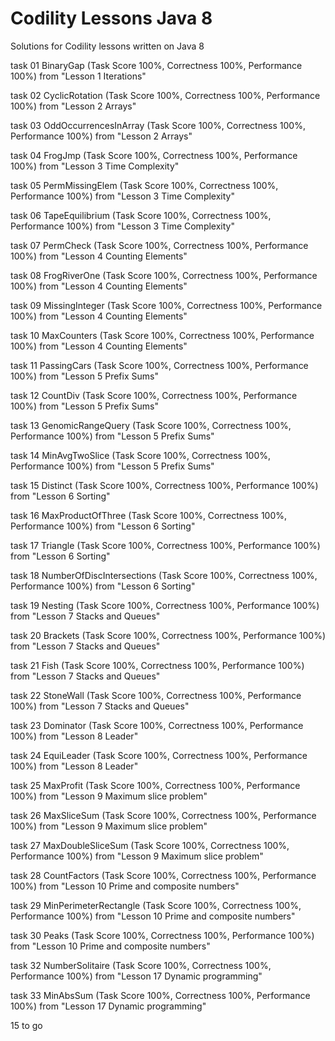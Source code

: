 # Codility Lessons Java 8
Solutions for Codility lessons written on Java 8

task 01	BinaryGap (Task Score 100%, Correctness 100%, Performance 100%) from "Lesson 1 Iterations"

task 02	CyclicRotation (Task Score 100%, Correctness 100%, Performance 100%) from "Lesson 2 Arrays"

task 03	OddOccurrencesInArray (Task Score 100%, Correctness 100%, Performance 100%) from "Lesson 2 Arrays"

task 04	FrogJmp (Task Score 100%, Correctness 100%, Performance 100%) from "Lesson 3 Time Complexity"

task 05	PermMissingElem (Task Score 100%, Correctness 100%, Performance 100%) from "Lesson 3 Time Complexity"

task 06	TapeEquilibrium (Task Score 100%, Correctness 100%, Performance 100%) from "Lesson 3 Time Complexity"

task 07	PermCheck (Task Score 100%, Correctness 100%, Performance 100%) from "Lesson 4 Counting Elements"

task 08	FrogRiverOne (Task Score 100%, Correctness 100%, Performance 100%) from "Lesson 4 Counting Elements"

task 09	MissingInteger (Task Score 100%, Correctness 100%, Performance 100%) from "Lesson 4 Counting Elements"

task 10	MaxCounters (Task Score 100%, Correctness 100%, Performance 100%) from "Lesson 4 Counting Elements"

task 11	PassingCars (Task Score 100%, Correctness 100%, Performance 100%) from "Lesson 5 Prefix Sums"

task 12	CountDiv (Task Score 100%, Correctness 100%, Performance 100%) from "Lesson 5 Prefix Sums"

task 13	GenomicRangeQuery (Task Score 100%, Correctness 100%, Performance 100%) from "Lesson 5 Prefix Sums"

task 14	MinAvgTwoSlice (Task Score 100%, Correctness 100%, Performance 100%) from "Lesson 5 Prefix Sums"

task 15	Distinct (Task Score 100%, Correctness 100%, Performance 100%) from "Lesson 6 Sorting"

task 16	MaxProductOfThree (Task Score 100%, Correctness 100%, Performance 100%) from "Lesson 6 Sorting"

task 17	Triangle (Task Score 100%, Correctness 100%, Performance 100%) from "Lesson 6 Sorting"

task 18	NumberOfDiscIntersections (Task Score 100%, Correctness 100%, Performance 100%) from "Lesson 6 Sorting"

task 19	Nesting (Task Score 100%, Correctness 100%, Performance 100%) from "Lesson 7 Stacks and Queues"

task 20	Brackets (Task Score 100%, Correctness 100%, Performance 100%) from "Lesson 7 Stacks and Queues"

task 21	Fish (Task Score 100%, Correctness 100%, Performance 100%) from "Lesson 7 Stacks and Queues"

task 22	StoneWall (Task Score 100%, Correctness 100%, Performance 100%) from "Lesson 7 Stacks and Queues"

task 23	Dominator (Task Score 100%, Correctness 100%, Performance 100%) from "Lesson 8 Leader"

task 24	EquiLeader (Task Score 100%, Correctness 100%, Performance 100%) from "Lesson 8 Leader"

task 25	MaxProfit (Task Score 100%, Correctness 100%, Performance 100%) from "Lesson 9 Maximum slice problem"

task 26	MaxSliceSum (Task Score 100%, Correctness 100%, Performance 100%) from "Lesson 9 Maximum slice problem"

task 27	MaxDoubleSliceSum (Task Score 100%, Correctness 100%, Performance 100%) from "Lesson 9 Maximum slice problem"

task 28	CountFactors (Task Score 100%, Correctness 100%, Performance 100%) from "Lesson 10 Prime and composite numbers"

task 29	MinPerimeterRectangle (Task Score 100%, Correctness 100%, Performance 100%) from "Lesson 10 Prime and composite numbers"

task 30	Peaks (Task Score 100%, Correctness 100%, Performance 100%) from "Lesson 10 Prime and composite numbers"

task 32	NumberSolitaire (Task Score 100%, Correctness 100%, Performance 100%) from "Lesson 17 Dynamic programming"

task 33	MinAbsSum (Task Score 100%, Correctness 100%, Performance 100%) from "Lesson 17 Dynamic programming"

15 to go